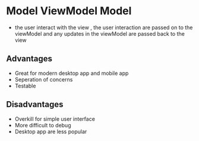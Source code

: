 # Model ViewModel Model

- the user interact with the view , the user  interaction are passed on to the viewModel  and any updates in the viewModel are passed back to the view


## Advantages

- Great for modern desktop app and mobile app
- Seperation of concerns
- Testable

## Disadvantages

- Overkill for simple user interface 
- More difficult to debug
- Desktop app are less popular